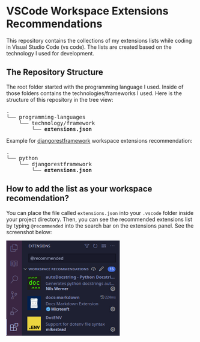 # VSCode Workspace Extensions Recommendations
This repository contains the collections of my extensions lists while coding in Visual Studio Code (vs code). The lists are created based on the technology I used for development.

## The Repository Structure
The root folder started with the programming language I used. Inside of those folders contains the technologies/frameworks I used. Here is the structure of this repository in the tree view:

<pre>
.
└── programming-languages
    └── technology/framework
        └── <b>extensions.json</b>
</pre>

Example for [djangorestframework](https://www.django-rest-framework.org) workspace extensions recommendation:

<pre>
.
└── python
    └── djangorestframework
        └── <b>extensions.json</b>
</pre>


## How to add the list as your workspace recomendation?
You can place the file called `extensions.json` into your `.vscode` folder inside your project directory. Then, you can see the recommended extensions list by typing `@recommended` into the search bar on the extensions panel. See the screenshot below:

![](assets/vscode-workspace-recommended-extensions.png)  
